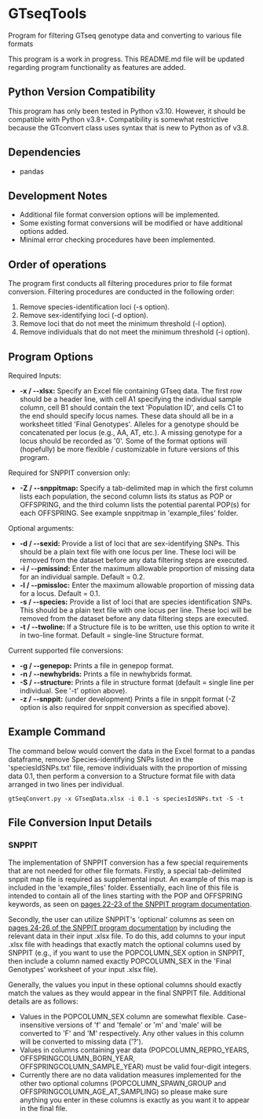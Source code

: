 # GTseqTools
Program for filtering GTseq genotype data and converting to various file formats

This program is a work in progress. This README.md file will be updated regarding program functionality as features are added.

## Python Version Compatibility
This program has only been tested in Python v3.10. However, it should be compatible with Python v3.8+. Compatibility is somewhat restrictive because the GTconvert class uses syntax that is new to Python as of v3.8.

## Dependencies
- pandas

## Development Notes
- Additional file format conversion options will be implemented.
- Some existing format conversions will be modified or have additional options added.
- Minimal error checking procedures have been implemented.

## Order of operations
The program first conducts all filtering procedures prior to file format conversion. Filtering procedures are conducted in the following order:
1) Remove species-identification loci (-s option).
2) Remove sex-identifying loci (-d option).
3) Remove loci that do not meet the minimum threshold (-l option).
4) Remove individuals that do not meet the minimum threshold (-i option).

## Program Options
Required Inputs:
* **-x / --xlsx:** Specify an Excel file containing GTseq data. The first row should be a header line, with cell A1 specifying the individual sample column, cell B1 should contain the text 'Population ID', and cells C1 to the end should specify locus names. These data should all be in a worksheet titled 'Final Genotypes'. Alleles for a genotype should be concatenated per locus (e.g., AA, AT, etc.). A missing genotype for a locus should be recorded as '0'. Some of the format options will (hopefully) be more flexible / customizable in future versions of this program. 

Required for SNPPIT conversion only:
* **-Z / --snppitmap:** Specify a tab-delimited map in which the first column lists each population, the second column lists its status as POP or OFFSPRING, and the third column lists the potential parental POP(s) for each OFFSPRING. See example snppitmap in 'example_files' folder. 

Optional arguments:
* **-d / --sexid:** Provide a list of loci that are sex-identifying SNPs. This should be a plain text file with one locus per line. These loci will be removed from the dataset before any data filtering steps are executed. 
* **-i / --pmissind:** Enter the maximum allowable proportion of missing data for an individual sample. Default = 0.2.
* **-l / --pmissloc:** Enter the maximum allowable proportion of missing data for a locus. Default = 0.1.
* **-s / --species:** Provide a list of loci that are species identification SNPs. This should be a plain text file with one locus per line. These loci will be removed from the dataset before any data filtering steps are executed. 
* **-t / --twoline:** If a Structure file is to be written, use this option to write it in two-line format. Default = single-line Structure format.

Current supported file conversions:
* **-g / --genepop:** Prints a file in genepop format.
* **-n / --newhybrids:** Prints a file in newhybrids format.
* **-S / --structure:** Prints a file in structure format (default = single line per individual. See '-t' option above).
* **-z / --snppit:** (under development) Prints a file in snppit format (-Z option is also required for snppit conversion as specified above).

## Example Command
The command below would convert the data in the Excel format to a pandas dataframe, remove Species-identifying SNPs listed in the 'speciesIdSNPs.txt' file, remove individuals with the proportion of missing data 0.1, then perform a conversion to a Structure format file with data arranged in two lines per individual. 
```
gtSeqConvert.py -x GTseqData.xlsx -i 0.1 -s speciesIdSNPs.txt -S -t
```

## File Conversion Input Details
### SNPPIT
The implementation of SNPPIT conversion has a few special requirements that are not needed for other file formats. Firstly, a special tab-delimited snppit map file is required as supplemental input. An example of this map is included in the 'example_files' folder. Essentially, each line of this file is intended to contain all of the lines starting with the POP and OFFSPRING keywords, as seen on [pages 22-23 of the SNPPIT program documentation](https://github.com/eriqande/snppit/blob/master/doc/snppit_doc.pdf).

Secondly, the user can utilize SNPPIT's 'optional' columns as seen on [pages 24-26 of the SNPPIT program documentation](https://github.com/eriqande/snppit/blob/master/doc/snppit_doc.pdf) by including the relevant data in their input .xlsx file. To do this, add columns to your input .xlsx file with headings that exactly match the optional columns used by SNPPIT (e.g., if you want to use the POPCOLUMN_SEX option in SNPPIT, then include a column named exactly POPCOLUMN_SEX in the 'Final Genotypes' worksheet of your input .xlsx file). 

Generally, the values you input in these optional columns should exactly match the values as they would appear in the final SNPPIT file. Additional details are as follows:
* Values in the POPCOLUMN_SEX column are somewhat flexible. Case-insensitive versions of 'f' and 'female' or 'm' and 'male' will be converted to 'F' and 'M' respectively. Any other values in this column will be converted to missing data ('?').
* Values in columns containing year data (POPCOLUMN_REPRO_YEARS, OFFSPRINGCOLUMN_BORN_YEAR, OFFSPRINGCOLUMN_SAMPLE_YEAR) must be valid four-digit integers.
* Currently there are no data validation measures implemented for the other two optional columns (POPCOLUMN_SPAWN_GROUP and OFFSPRINGCOLUMN_AGE_AT_SAMPLING) so please make sure anything you enter in these columns is exactly as you want it to appear in the final file.
